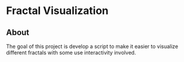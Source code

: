# Fractal Visualization

## About

The goal of this project is develop a script to make it easier to visualize
different fractals with some use interactivity involved.
